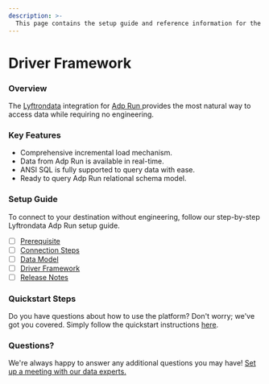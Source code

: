 ```yaml
---
description: >-
  This page contains the setup guide and reference information for the Adp Run source connector.
---
```


# Driver Framework

### Overview

The [Lyftrondata](https://www.lyftrondata.com/) integration for [Adp Run](https://www.lyftrondata.com/integration/adp-run/)[ ](https://www.lyftrondata.com/integration/adp-run/)provides the most natural way to access data while requiring no engineering.

### Key Features

* Comprehensive incremental load mechanism.
* Data from Adp Run is available in real-time.&#x20;
* ANSI SQL is fully supported to query data with ease.
* Ready to query Adp Run relational schema model.

### Setup Guide

To connect to your destination without engineering, follow our step-by-step Lyftrondata Adp Run setup guide.

* [ ] [Prerequisite](../../finance-analytics/adp-run/prerequisite.md)
* [ ] [Connection Steps](../../finance-analytics/adp-run/connection-steps.md)
* [ ] [Data Model](../../finance-analytics/adp-run/data-model/)
* [ ] [Driver Framework](../../finance-analytics/adp-run/driver-framework/)
* [ ] [Release Notes](../../finance-analytics/adp-run/release-notes.md)

### Quickstart Steps

Do you have questions about how to use the platform? Don't worry; we've got you covered. Simply follow the quickstart instructions [here](../../../quickstart-steps.md).

### Questions? <a href="#questions" id="questions"></a>

We're always happy to answer any additional questions you may have! [Set up a meeting with our data experts.](https://www.lyftrondata.com/book-a-meeting/)



